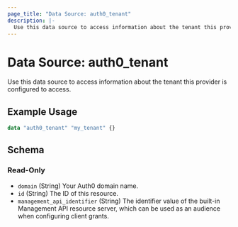 ```yaml
---
page_title: "Data Source: auth0_tenant"
description: |-
  Use this data source to access information about the tenant this provider is configured to access.
---
```


# Data Source: auth0_tenant

Use this data source to access information about the tenant this provider is configured to access.

## Example Usage

```terraform
data "auth0_tenant" "my_tenant" {}
```

<!-- schema generated by tfplugindocs -->
## Schema

### Read-Only

- `domain` (String) Your Auth0 domain name.
- `id` (String) The ID of this resource.
- `management_api_identifier` (String) The identifier value of the built-in Management API resource server, which can be used as an audience when configuring client grants.



